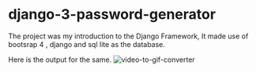 # django-3-password-generator

The project was my introduction to the Django Framework, It made use of bootsrap 4 , django and sql lite as the database. 

Here is the output for the same.
![video-to-gif-converter](https://user-images.githubusercontent.com/46391923/173190567-35dedc15-de6b-4264-b329-303e02857a2c.gif)
